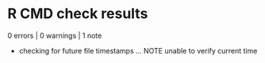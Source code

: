 # R CMD check results

0 errors | 0 warnings | 1 note

* checking for future file timestamps ... NOTE
  unable to verify current time
